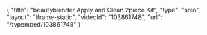 {
    "title": "beautyblender Apply and Clean 2piece Kit",
    "type": "solo",
    "layout": "iframe-static",
    "videoId": "103861748",
    "url": "\/tvpembed\/103861748"
}
